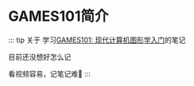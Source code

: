 # GAMES101简介

::: tip 关于
学习[GAMES101: 现代计算机图形学入门](https://sites.cs.ucsb.edu/~lingqi/teaching/games101.html)的笔记

目前还没想好怎么记

看视频容易，记笔记难🤡
:::
